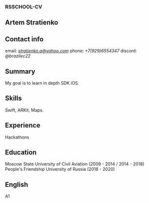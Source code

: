 ###  RSSCHOOL-CV
## Artem Stratienko
## Contact  info 
email: *stratienko.a@yahoo.com*
phone: *+7(929)6554347*
discord: *@brazilec22*
## Summary
My goal is to learn in depth SDK iOS.
## Skills
Swift, ARKit, Maps.
## Experience
Hackathons
## Education
Moscow State University of Civil Aviation (2009 - 2014 / 2014 - 2018)
People's Friendship University of Russia (2018 - 2020)
## English
A1

